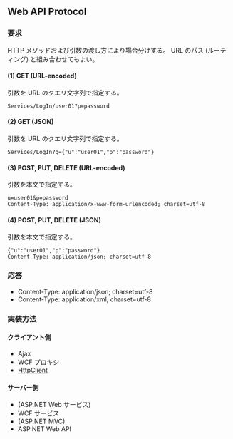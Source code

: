 ## Web API Protocol

### 要求
HTTP メソッドおよび引数の渡し方により場合分けする。
URL のパス (ルーティング) と組み合わせてもよい。

#### (1) GET (URL-encoded)
引数を URL のクエリ文字列で指定する。
```
Services/LogIn/user01?p=password
```

#### (2) GET (JSON)
引数を URL のクエリ文字列で指定する。
```
Services/LogIn?q={"u":"user01","p":"password"}
```

#### (3) POST, PUT, DELETE (URL-encoded)
引数を本文で指定する。
```
u=user01&p=password
Content-Type: application/x-www-form-urlencoded; charset=utf-8
```

#### (4) POST, PUT, DELETE (JSON)
引数を本文で指定する。
```
{"u":"user01","p":"password"}
Content-Type: application/json; charset=utf-8
```

### 応答
- Content-Type: application/json; charset=utf-8
- Content-Type: application/xml; charset=utf-8

### 実装方法

#### クライアント側
- Ajax
- WCF プロキシ
- [HttpClient](https://docs.microsoft.com/en-us/aspnet/web-api/overview/advanced/calling-a-web-api-from-a-net-client)

#### サーバー側
- (ASP.NET Web サービス)
- WCF サービス
- (ASP.NET MVC)
- ASP.NET Web API
